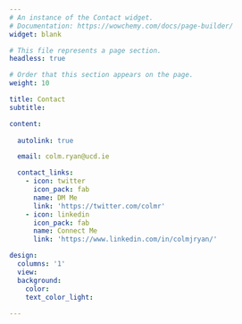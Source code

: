 ```yaml
---
# An instance of the Contact widget.
# Documentation: https://wowchemy.com/docs/page-builder/
widget: blank

# This file represents a page section.
headless: true

# Order that this section appears on the page.
weight: 10

title: Contact
subtitle:

content:
  
  autolink: true

  email: colm.ryan@ucd.ie

  contact_links:
    - icon: twitter
      icon_pack: fab
      name: DM Me
      link: 'https://twitter.com/colmr'
    - icon: linkedin
      icon_pack: fab
      name: Connect Me
      link: 'https://www.linkedin.com/in/colmjryan/'

design:
  columns: '1'
  view: 
  background:
    color: 
    text_color_light: 
  
---
```

